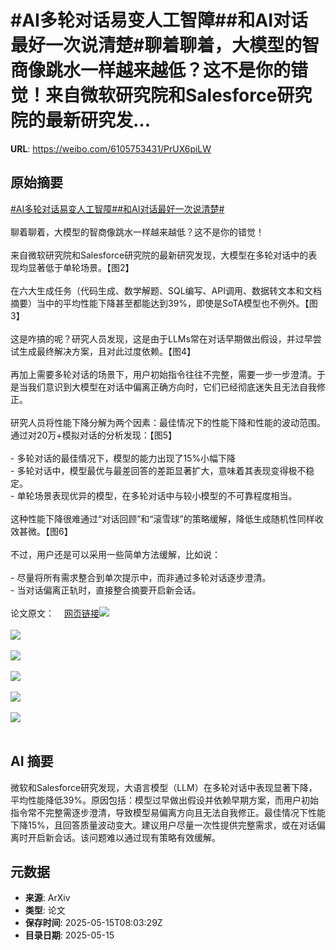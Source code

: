 # #AI多轮对话易变人工智障##和AI对话最好一次说清楚#聊着聊着，大模型的智商像跳水一样越来越低？这不是你的错觉！来自微软研究院和Salesforce研究院的最新研究发...

**URL**: https://weibo.com/6105753431/PrUX6piLW

## 原始摘要

<a href="https://m.weibo.cn/search?containerid=231522type%3D1%26t%3D10%26q%3D%23AI%E5%A4%9A%E8%BD%AE%E5%AF%B9%E8%AF%9D%E6%98%93%E5%8F%98%E4%BA%BA%E5%B7%A5%E6%99%BA%E9%9A%9C%23&amp;extparam=%23AI%E5%A4%9A%E8%BD%AE%E5%AF%B9%E8%AF%9D%E6%98%93%E5%8F%98%E4%BA%BA%E5%B7%A5%E6%99%BA%E9%9A%9C%23" data-hide=""><span class="surl-text">#AI多轮对话易变人工智障#</span></a><a href="https://m.weibo.cn/search?containerid=231522type%3D1%26t%3D10%26q%3D%23%E5%92%8CAI%E5%AF%B9%E8%AF%9D%E6%9C%80%E5%A5%BD%E4%B8%80%E6%AC%A1%E8%AF%B4%E6%B8%85%E6%A5%9A%23&amp;extparam=%23%E5%92%8CAI%E5%AF%B9%E8%AF%9D%E6%9C%80%E5%A5%BD%E4%B8%80%E6%AC%A1%E8%AF%B4%E6%B8%85%E6%A5%9A%23" data-hide=""><span class="surl-text">#和AI对话最好一次说清楚#</span></a><br><br>聊着聊着，大模型的智商像跳水一样越来越低？这不是你的错觉！<br><br>来自微软研究院和Salesforce研究院的最新研究发现，大模型在多轮对话中的表现均显著低于单轮场景。【图2】<br><br>在六大生成任务（代码生成、数学解题、SQL编写、API调用、数据转文本和文档摘要）当中的平均性能下降甚至都能达到39%，即使是SoTA模型也不例外。【图3】<br><br>这是咋搞的呢？研究人员发现，这是由于LLMs常在对话早期做出假设，并过早尝试生成最终解决方案，且对此过度依赖。【图4】<br><br>再加上需要多轮对话的场景下，用户初始指令往往不完整，需要一步一步澄清。于是当我们意识到大模型在对话中偏离正确方向时，它们已经彻底迷失且无法自我修正。<br><br>研究人员将性能下降分解为两个因素：最佳情况下的性能下降和性能的波动范围。通过对20万+模拟对话的分析发现：【图5】<br><br>- 多轮对话的最佳情况下，模型的能力出现了15%小幅下降<br>- 多轮对话中，模型最优与最差回答的差距显著扩大，意味着其表现变得极不稳定。<br>- 单轮场景表现优异的模型，在多轮对话中与较小模型的不可靠程度相当。<br><br>这种性能下降很难通过“对话回顾”和“滚雪球”的策略缓解，降低生成随机性同样收效甚微。【图6】<br><br>不过，用户还是可以采用一些简单方法缓解，比如说：<br><br>- 尽量将所有需求整合到单次提示中，而非通过多轮对话逐步澄清。<br>- 当对话偏离正轨时，直接整合摘要开启新会话。<br><br>论文原文：<a href="https://weibo.cn/sinaurl?u=https%3A%2F%2Farxiv.org%2Fabs%2F2505.06120" data-hide=""><span class="url-icon"><img style="width: 1rem;height: 1rem" src="https://h5.sinaimg.cn/upload/2015/09/25/3/timeline_card_small_web_default.png" referrerpolicy="no-referrer"></span><span class="surl-text">网页链接</span></a><img style="" src="https://tvax3.sinaimg.cn/large/006Fd7o3gy1i1g1rxyyzaj30zk0ogqe7.jpg" referrerpolicy="no-referrer"><br><br><img style="" src="https://tvax4.sinaimg.cn/large/006Fd7o3gy1i1g1rzhziij30zk0imk0b.jpg" referrerpolicy="no-referrer"><br><br><img style="" src="https://tvax4.sinaimg.cn/large/006Fd7o3gy1i1g1s1lgv7j30zk0hfto8.jpg" referrerpolicy="no-referrer"><br><br><img style="" src="https://tvax4.sinaimg.cn/large/006Fd7o3gy1i1g1s2jjv9j30zk0azdla.jpg" referrerpolicy="no-referrer"><br><br><img style="" src="https://tvax1.sinaimg.cn/large/006Fd7o3gy1i1g1s6b6clj30zk0luk5g.jpg" referrerpolicy="no-referrer"><br><br><img style="" src="https://tvax4.sinaimg.cn/large/006Fd7o3gy1i1g1s9l7lfj30ew0a4gow.jpg" referrerpolicy="no-referrer"><br><br>

## AI 摘要

微软和Salesforce研究发现，大语言模型（LLM）在多轮对话中表现显著下降，平均性能降低39%。原因包括：模型过早做出假设并依赖早期方案，而用户初始指令常不完整需逐步澄清，导致模型易偏离方向且无法自我修正。最佳情况下性能下降15%，且回答质量波动变大。建议用户尽量一次性提供完整需求，或在对话偏离时开启新会话。该问题难以通过现有策略有效缓解。

## 元数据

- **来源**: ArXiv
- **类型**: 论文
- **保存时间**: 2025-05-15T08:03:29Z
- **目录日期**: 2025-05-15

